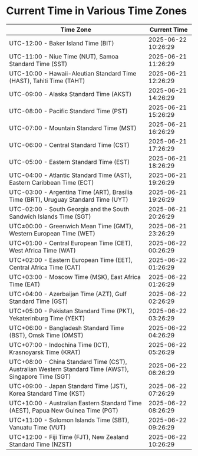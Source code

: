 # Current Time in Various Time Zones

| Time Zone | Current Time |
|-----------|--------------|
| UTC-12:00 - Baker Island Time (BIT) | 2025-06-22 10:26:29 |
| UTC-11:00 - Niue Time (NUT), Samoa Standard Time (SST) | 2025-06-21 11:26:29 |
| UTC-10:00 - Hawaii-Aleutian Standard Time (HAST), Tahiti Time (TAHT) | 2025-06-21 12:26:29 |
| UTC-09:00 - Alaska Standard Time (AKST) | 2025-06-21 14:26:29 |
| UTC-08:00 - Pacific Standard Time (PST) | 2025-06-21 15:26:29 |
| UTC-07:00 - Mountain Standard Time (MST) | 2025-06-21 16:26:29 |
| UTC-06:00 - Central Standard Time (CST) | 2025-06-21 17:26:29 |
| UTC-05:00 - Eastern Standard Time (EST) | 2025-06-21 18:26:29 |
| UTC-04:00 - Atlantic Standard Time (AST), Eastern Caribbean Time (ECT) | 2025-06-21 19:26:29 |
| UTC-03:00 - Argentina Time (ART), Brasília Time (BRT), Uruguay Standard Time (UYT) | 2025-06-21 19:26:29 |
| UTC-02:00 - South Georgia and the South Sandwich Islands Time (SGT) | 2025-06-21 20:26:29 |
| UTC±00:00 - Greenwich Mean Time (GMT), Western European Time (WET) | 2025-06-21 23:26:29 |
| UTC+01:00 - Central European Time (CET), West Africa Time (WAT) | 2025-06-22 00:26:29 |
| UTC+02:00 - Eastern European Time (EET), Central Africa Time (CAT) | 2025-06-22 01:26:29 |
| UTC+03:00 - Moscow Time (MSK), East Africa Time (EAT) | 2025-06-22 01:26:29 |
| UTC+04:00 - Azerbaijan Time (AZT), Gulf Standard Time (GST) | 2025-06-22 02:26:29 |
| UTC+05:00 - Pakistan Standard Time (PKT), Yekaterinburg Time (YEKT) | 2025-06-22 03:26:29 |
| UTC+06:00 - Bangladesh Standard Time (BST), Omsk Time (OMST) | 2025-06-22 04:26:29 |
| UTC+07:00 - Indochina Time (ICT), Krasnoyarsk Time (KRAT) | 2025-06-22 05:26:29 |
| UTC+08:00 - China Standard Time (CST), Australian Western Standard Time (AWST), Singapore Time (SGT) | 2025-06-22 06:26:29 |
| UTC+09:00 - Japan Standard Time (JST), Korea Standard Time (KST) | 2025-06-22 07:26:29 |
| UTC+10:00 - Australian Eastern Standard Time (AEST), Papua New Guinea Time (PGT) | 2025-06-22 08:26:29 |
| UTC+11:00 - Solomon Islands Time (SBT), Vanuatu Time (VUT) | 2025-06-22 09:26:29 |
| UTC+12:00 - Fiji Time (FJT), New Zealand Standard Time (NZST) | 2025-06-22 10:26:29 |
